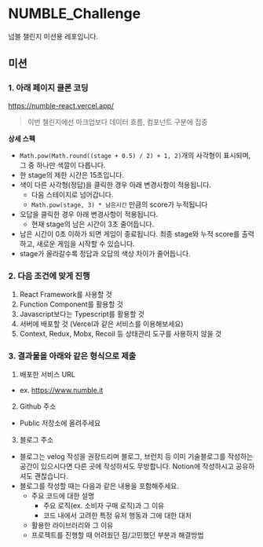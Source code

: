 # NUMBLE_Challenge

넘블 챌린지 미션용 레포입니다.

## 미션

### 1. 아래 페이지 클론 코딩

https://numble-react.vercel.app/

> 이번 챌린지에선 마크업보다 데이터 흐름, 컴포넌트 구분에 집중

**상세 스펙**

- `Math.pow(Math.round((stage + 0.5) / 2) + 1, 2)`개의 사각형이 표시되며, 그 중 하나만 색깔이 다릅니다.
- 한 stage의 제한 시간은 15초입니다.
- 색이 다른 사각형(정답)을 클릭한 경우 아래 변경사항이 적용됩니다.
  - 다음 스테이지로 넘어갑니다.
  - `Math.pow(stage, 3) * 남은시간` 만큼의 score가 누적됩니다
- 오답을 클릭한 경우 아래 변경사항이 적용됩니다.
  - 현재 stage의 남은 시간이 3초 줄어듭니다.
- 남은 시간이 0초 이하가 되면 게임이 종료됩니다. 최종 stage와 누적 score를 출력하고, 새로운 게임을 시작할 수 있습니다.
- stage가 올라갈수록 정답과 오답의 색상 차이가 줄어듭니다.

### 2. 다음 조건에 맞게 진행

1. React Framework를 사용할 것
2. Function Component를 활용할 것
3. Javascript보다는 Typescript를 활용할 것
4. 서버에 배포할 것 (Vercel과 같은 서비스를 이용해보세요)
5. Context, Redux, Mobx, Recoil 등 상태관리 도구를 사용하지 않을 것

### 3. 결과물을 아래와 같은 형식으로 제출

1. 배포한 서비스 URL

- ex. https://www.numble.it

2. Github 주소

- Public 저장소에 올려주세요

3. 블로그 주소

- 블로그는 velog 작성을 권장드리며 블로그, 브런치 등 이미 기술블로그를 작성하는 공간이 있으시다면 다른 곳에 작성하셔도 무방합니다. Notion에 작성하시고 공유하셔도 괜찮습니다.
- 블로그를 작성할 때는 다음과 같은 내용을 포함해주세요.
  - 주요 코드에 대한 설명
    - 주요 로직(ex. 소비자 구매 로직)과 그 이유
    - 코드 내에서 고려한 특정 유저 행동과 그에 대한 대처
  - 활용한 라이브러리와 그 이유
  - 프로젝트를 진행할 때 어려웠던 점/고민했던 부분과 해결방법
